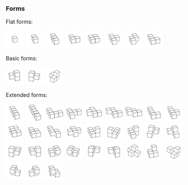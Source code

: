 ### Forms

Flat forms:

![P0](./p0.png) ![P1](./p1.png) ![P2](./p2.png)
![P5](./p5.png) ![P6](./p6.png) ![P7](./p7.png)
![P8](./p8.png) ![P9](./p9.png)

Basic forms:

![P32](./p32.png) ![P33](./p33.png) ![P34](./p34.png)

Extended forms:

![P3](./p3.png) ![P4](./p4.png) ![P10](./p10.png)
![P11](./p11.png) ![P12](./p12.png) ![P13](./p13.png)
![P14](./p14.png) ![P15](./p15.png) ![P16](./p16.png)
![P17](./p17.png) ![P18](./p18.png) ![P19](./p19.png)
![P20](./p20.png) ![P21](./p21.png) ![P22](./p22.png)
![P23](./p23.png) ![P24](./p24.png) ![P25](./p25.png)
![P26](./p26.png) ![P27](./p27.png) ![P28](./p28.png)
![P29](./p29.png) ![P30](./p30.png) ![P31](./p31.png)
![P35](./p35.png) ![P36](./p36.png) ![P37](./p37.png)
![P38](./p38.png) ![P39](./p39.png) ![P40](./p40.png)